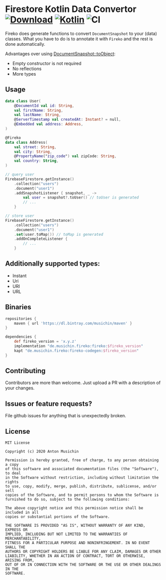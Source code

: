 # Firestore Kotlin Data Convertor [ ![Download](https://api.bintray.com/packages/musichin/maven/fireko/images/download.svg)](https://bintray.com/musichin/maven/fireko/_latestVersion) [![Kotlin](https://img.shields.io/badge/Kotlin-1.3.72-blue.svg)](http://kotlinlang.org) ![CI](https://github.com/musichin/fireko/workflows/CI/badge.svg)

Fireko does generate functions to convert `DocumentSnapshot` to your (data) classes. What you have to do is to annotate it with `Fireko` and the rest is done automatically.

Advantages over using [DocumentSnapshot::toObject](https://firebase.google.com/docs/reference/android/com/google/firebase/firestore/DocumentSnapshot#toObject(java.lang.Class%3CT%3E)):
* Empty constructor is not required
* No reflections
* More types

## Usage
```kotlin
data class User(
    @DocumentId val id: String,
    val firstName: String, 
    val lastName: String,
    @ServerTimestamp val createdAt: Instant? = null,
    @Embedded val address: Address,
)

@Fireko
data class Address(
    val street: String,
    val city: String,
    @PropertyName("zip_code") val zipCode: String,
    val country: String,
)

// query user
FirebaseFirestore.getInstance()
    .collection("users")
    .document("user1")
    .addSnapshotListener { snapshot, _ ->
        val user = snapshot?.toUser() // toUser is generated
        // ...
    }

// store user
FirebaseFirestore.getInstance()
    .collection("users")
    .document("user1")
    .set(user.toMap()) // toMap is generated
    .addOnCompleteListener { 
        // ...
    }
```

## Additionally supported types:
* Instant
* Uri
* URI
* URL

## Binaries
```groovy
repositories {
    maven { url 'https://dl.bintray.com/musichin/maven' }
}

dependencies {
    def fireko_version = 'x.y.z'
    implementation "de.musichin.fireko:fireko:$fireko_version"
    kapt "de.musichin.fireko:fireko-codegen:$fireko_version"
}
```

## Contributing
Contributors are more than welcome. Just upload a PR with a description of your changes.

## Issues or feature requests?
File github issues for anything that is unexpectedly broken.

## License

    MIT License

    Copyright (c) 2020 Anton Musichin

    Permission is hereby granted, free of charge, to any person obtaining a copy
    of this software and associated documentation files (the "Software"), to deal
    in the Software without restriction, including without limitation the rights
    to use, copy, modify, merge, publish, distribute, sublicense, and/or sell
    copies of the Software, and to permit persons to whom the Software is
    furnished to do so, subject to the following conditions:

    The above copyright notice and this permission notice shall be included in all
    copies or substantial portions of the Software.

    THE SOFTWARE IS PROVIDED "AS IS", WITHOUT WARRANTY OF ANY KIND, EXPRESS OR
    IMPLIED, INCLUDING BUT NOT LIMITED TO THE WARRANTIES OF MERCHANTABILITY,
    FITNESS FOR A PARTICULAR PURPOSE AND NONINFRINGEMENT. IN NO EVENT SHALL THE
    AUTHORS OR COPYRIGHT HOLDERS BE LIABLE FOR ANY CLAIM, DAMAGES OR OTHER
    LIABILITY, WHETHER IN AN ACTION OF CONTRACT, TORT OR OTHERWISE, ARISING FROM,
    OUT OF OR IN CONNECTION WITH THE SOFTWARE OR THE USE OR OTHER DEALINGS IN THE
    SOFTWARE.
